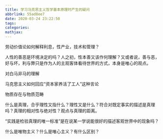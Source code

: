 ```yaml
---
title: 学习马克思主义哲学基本原理时产生的疑问
abbrlink: 55ad8ee7
date: 2020-03-24 23:22:50
tags:
categories:
mathjax:
---
```


劳动价值论如何解释利息，性产业，技术和管理？

人性的善恶是环境决定的吗？人之初，性本善又该作何理解？又或者说，善与恶，好与坏，利与弊只是作为人的主观客体看待世界的方式，本身是唯心的观点。

对白马非马的理解

马克思主义如何回应“资本家养活了工人”这种言论

物质存在与物质范畴

什么是真理，合乎理性又指什么？理性又是什么？符合对既定事实的描述是真理吗？真理的相对性与绝对性？观点与真理的距离。

“实践是检验真理的唯一标准”是在说某一学说能很好的描述客观世界中的现象吗？

什么是唯物主义？什么是唯心主义？有什么区别？